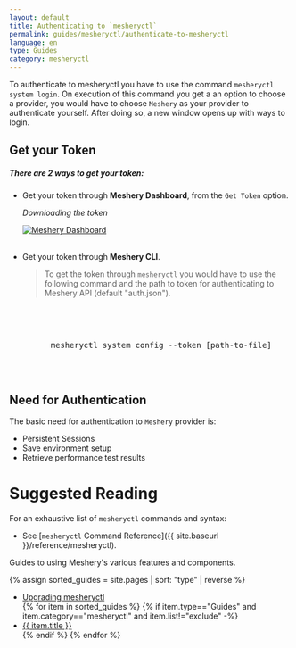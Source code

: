 ```yaml
---
layout: default
title: Authenticating to `mesheryctl` 
permalink: guides/mesheryctl/authenticate-to-mesheryctl
language: en
type: Guides
category: mesheryctl
---
```


To authenticate to mesheryctl you have to use the command `mesheryctl system login`. On execution of this command you get a an option to choose a provider, you would have to choose `Meshery` as your provider to authenticate yourself. After doing so, a new window opens up with ways to login. 

## Get your Token

##### There are 2 ways to get your token:

- Get your token through **Meshery Dashboard**, from the `Get Token` option.

    _Downloading the token_

    <a href="{{ site.baseurl }}/assets/img/token/token.png"><img alt="Meshery Dashboard" src="{{ site.baseurl }}/assets/img/token/token.png" /></a>
    <br/>
    <br/>

- Get your token through **Meshery CLI**.
    <br/>
   > To get the token through `mesheryctl` you would have to use the following command and the path to token for authenticating to Meshery API (default "auth.json").
    <br/>
    <pre class="codeblock-pre">
        <div class="codeblock">
        mesheryctl system config --token [path-to-file]
        </div>
    </pre>


## Need for Authentication

The basic need for authentication to `Meshery` provider is:
- Persistent Sessions
- Save environment setup
- Retrieve performance test results 


# Suggested Reading

For an exhaustive list of `mesheryctl` commands and syntax:

- See [`mesheryctl` Command Reference]({{ site.baseurl }}/reference/mesheryctl).

Guides to using Meshery's various features and components.

{% assign sorted_guides = site.pages | sort: "type" | reverse %}

<ul>
  <li><a href="{{ site.baseurl }}/guides/upgrade#upgrading-meshery-cli">Upgrading mesheryctl</a></lI>
  {% for item in sorted_guides %}
  {% if item.type=="Guides" and item.category=="mesheryctl" and item.list!="exclude" -%}
    <li><a href="{{ site.baseurl }}{{ item.url }}">{{ item.title }}</a>
    </li>
    {% endif %}
  {% endfor %}
</ul>